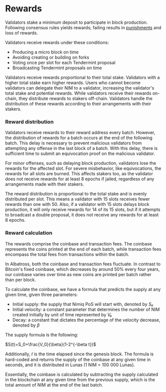 # Rewards

Validators stake a minimum deposit to participate in block production. Following consensus rules yields rewards; failing results in [punishments](/protocol/consensus/punishments) and loss of rewards.

Validators receive rewards under these conditions:

- Producing a micro block on time
- Avoiding creating or building on forks
- Voting once per slot for each Tendermint proposal
- Broadcasting Tendermint proposals on time

Validators receive rewards proportional to their total stake. Validators with a higher total stake earn higher rewards. Users who cannot become validators can delegate their NIM to a validator, increasing the validator's total stake and potential rewards. While validators receive their rewards on-chain, they distribute rewards to stakers off-chain. Validators handle the distribution of these rewards according to their arrangements with their stakers.

### Reward distribution

Validators receive rewards to their reward address every batch. However, the distribution of rewards for a batch occurs at the end of the following batch. This delay is necessary to prevent malicious validators from attempting any offense in the last block of a batch. With this delay, there is sufficient time to submit an equivocation proof on the malicious validator.

For minor offenses, such as delaying block production, validators lose the rewards for the affected slot. For severe misbehavior, like equivocations, the rewards for all slots are burned. This affects stakers too, as the validator does not receive rewards for at least 8 epochs if jailed, regardless of any arrangements made with their stakers.

The reward distribution is proportional to the total stake and is evenly distributed per slot. This means a validator with 15 slots receives fewer rewards than one with 50. Also, if a validator with 15 slots delays block production, it will only receive rewards for 14 of its 15 slots, but if it attempts to broadcast a double proposal, it does not receive any rewards for at least 8 epochs.

### Reward calculation

The rewards comprise the coinbase and transaction fees. The coinbase represents the coins printed at the end of each batch, while transaction fees encompass the total fees from transactions within the batch.

In Albatross, both the coinbase and transaction fees fluctuate. In contrast to Bitcoin's fixed coinbase, which decreases by around 50% every four years, our coinbase varies over time as new coins are printed per batch rather than per block.

To calculate the coinbase, we have a formula that predicts the supply at any given time, given three parameters:

- Initial supply: the supply that Nimiq PoS will start with, denoted by *S₀*
- Initial velocity: a constant parameter that determines the number of NIM created initially by unit of time represented by *V₀*
- Decay: a constant that dictates the percentage of the velocity decrease, denoted by *β*

The supply formula is the following:

$S(t)=S_0+\frac{V_0}{\beta}(1-2^{-\beta t})$

Additionally, 𝑡 is the time elapsed since the genesis block. The formula is hard-coded and returns the supply of the coinbase at any given time in seconds, and it is distributed in Lunas (1 NIM = 100 000 Lunas).

Essentially, the coinbase is calculated by subtracting the supply calculated in the blockchain at any given time from the previous supply, which is the total amount of NIM at the end of the last batch.
